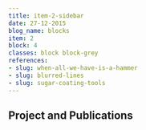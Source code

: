 ```yaml
---
title: item-2-sidebar
date: 27-12-2015
blog_name: blocks
item: 2
block: 4
classes: block block-grey
references: 
- slug: when-all-we-have-is-a-hammer 
- slug: blurred-lines 
- slug: sugar-coating-tools
---
```

## Project and Publications
